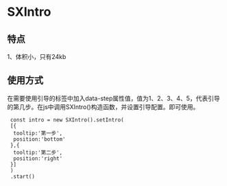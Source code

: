 # SXIntro
## 特点
1、体积小，只有24kb


## 使用方式
在需要使用引导的标签中加入data-step属性值，值为1、2、3、4、5，代表引导的第几步。在js中调用SXIntro()构造函数，并设置引导配置。即可使用。

```
 const intro = new SXIntro().setIntro(
 [{
  tooltip:'第一步',
  position:'bottom'
 },{
  tooltip:'第二步',
  position:'right'
 }]
 )
 .start()
```
